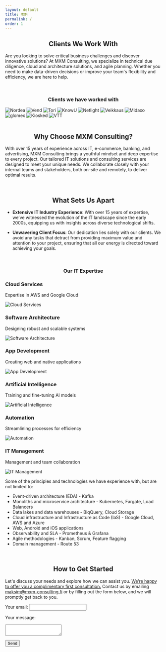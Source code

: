 ```yaml
---
layout: default
title: MXM
permalink: /
order: 1
---
```


## <center>Clients We Work With</center>

Are you looking to solve critical business challenges and discover innovative solutions? At MXM Consulting, we specialize in technical due diligence, cloud and architecture solutions, and agile planning. Whether you need to make data-driven decisions or improve your team's flexibility and efficiency, we are here to help.

<br />

### <center>Clients we have worked with</center>

<div class="client-logos">
  <img src="assets/img/clients/nordea.png" alt="Nordea" title="Nordea" />
  <img src="assets/img/clients/vend.png" alt="Vend" title="Vend" />
  <img src="assets/img/clients/tori.png" alt="Tori" title="Tori" />
  <img src="assets/img/clients/knowu.png" alt="KnowU" title="KnowU" />
  <img src="assets/img/clients/netlight.png" alt="Netlight" title="Netlight" />
  <img src="assets/img/clients/veikkaus.png" alt="Veikkaus" title="Veikkaus" />
  <img src="assets/img/clients/midaxo.png" alt="Midaxo" title="Midaxo" />
  <img src="assets/img/clients/glomex.png" alt="glomex" title="glomex" />
  <img src="assets/img/clients/kiosked.png" alt="Kiosked" title="Kiosked" />
  <img src="assets/img/clients/vtt.png" alt="VTT" title="VTT" />
</div>

<br />

## <center>Why Choose MXM Consulting?</center>

With over 15 years of experience across IT, e-commerce, banking, and advertising, MXM Consulting brings a youthful mindset and deep expertise to every project. Our tailored IT solutions and consulting services are designed to meet your unique needs. We collaborate closely with your internal teams and stakeholders, both on-site and remotely, to deliver optimal results.

<br />

## <center>What Sets Us Apart</center>

- **Extensive IT Industry Experience**: With over 15 years of expertise, we’ve witnessed the evolution of the IT landscape since the early 2000s, equipping us with insights across diverse technological shifts.

- **Unwavering Client Focus**: Our dedication lies solely with our clients. We avoid any tasks that detract from providing maximum value and attention to your project, ensuring that all our energy is directed toward achieving your goals.

<br />

### <center>Our IT Expertise</center>

<div class="expertise-grid">
  <div class="expertise-item">
    <h3>Cloud Services</h3>
    <p>Expertise in AWS and Google Cloud</p>
    <img src="assets/img/cloud.png" alt="Cloud Services" />
  </div>
  <div class="expertise-item">
    <h3>Software Architecture</h3>
    <p>Designing robust and scalable systems</p>
    <img src="assets/img/architecture.png" alt="Software Architecture" />
  </div>
  <div class="expertise-item">
    <h3>App Development</h3>
    <p>Creating web and native applications</p>
    <img src="assets/img/app.png" alt="App Development" />
  </div>
  <div class="expertise-item">
    <h3>Artificial Intelligence</h3>
    <p>Training and fine-tuning AI models</p>
    <img src="assets/img/ai.png" alt="Artificial Intelligence" />
  </div>
  <div class="expertise-item">
    <h3>Automation</h3>
    <p>Streamlining processes for efficiency</p>
    <img src="assets/img/automation.png" alt="Automation" />
  </div>
   <div class="expertise-item">
    <h3>IT Management</h3>
    <p>Management and team collaboration</p>
    <img src="assets/img/management.png" alt="IT Management" />
  </div>
</div>

Some of the principles and technologies we have experience with, but are not limited to:
* Event-driven architecture (EDA) - Kafka
* Monoliths and microservice architecture - Kubernetes, Fargate, Load Balancers
* Data lakes and data warehouses - BiqQuery, Cloud Storage
* Cloud infrastructure and Infrastructure as Code (IaS) - Google Cloud, AWS and Azure
* Web, Android and iOS applications
* Observability and SLA - Prometheus & Grafana
* Agile methodologies - Kanban, Scrum, Feature flagging
* Domain management - Route 53

<br />

## <center>How to Get Started</center>

Let's discuss your needs and explore how we can assist you. <ins>We’re happy to offer you a complimentary first consultation.</ins> Contact us by emailing [maksim@mxm-consulting.fi](mailto:maksim@mxm-consulting.fi) or by filling out the form below, and we will promptly get back to you.

<form
  action="https://formspree.io/f/xyzgwzaq"
  method="POST"
  class="contact-form"
>
  <label for="email">Your email:</label>
  <input type="email" id="email" name="email" required>

  <label for="message">Your message:</label>
  <textarea id="message" name="message" required></textarea>

  <!-- your other form fields go here -->
  <button type="submit" class="submit-button">Send</button>
</form>

